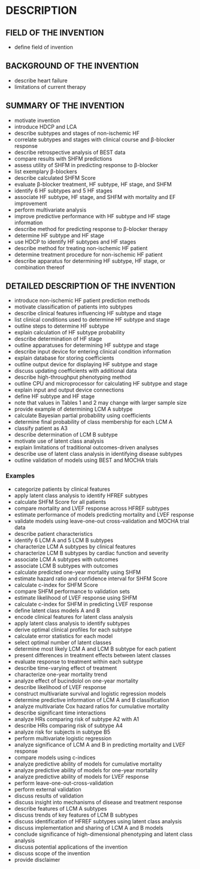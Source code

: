 # DESCRIPTION

## FIELD OF THE INVENTION

- define field of invention

## BACKGROUND OF THE INVENTION

- describe heart failure
- limitations of current therapy

## SUMMARY OF THE INVENTION

- motivate invention
- introduce HDCP and LCA
- describe subtypes and stages of non-ischemic HF
- correlate subtypes and stages with clinical course and β-blocker response
- describe retrospective analysis of BEST data
- compare results with SHFM predictions
- assess utility of SHFM in predicting response to β-blocker
- list exemplary β-blockers
- describe calculated SHFM Score
- evaluate β-blocker treatment, HF subtype, HF stage, and SHFM
- identify 6 HF subtypes and 5 HF stages
- associate HF subtype, HF stage, and SHFM with mortality and EF improvement
- perform multivariate analysis
- improve predictive performance with HF subtype and HF stage information
- describe method for predicting response to β-blocker therapy
- determine HF subtype and HF stage
- use HDCP to identify HF subtypes and HF stages
- describe method for treating non-ischemic HF patient
- determine treatment procedure for non-ischemic HF patient
- describe apparatus for determining HF subtype, HF stage, or combination thereof

## DETAILED DESCRIPTION OF THE INVENTION

- introduce non-ischemic HF patient prediction methods
- motivate classification of patients into subtypes
- describe clinical features influencing HF subtype and stage
- list clinical conditions used to determine HF subtype and stage
- outline steps to determine HF subtype
- explain calculation of HF subtype probability
- describe determination of HF stage
- outline apparatuses for determining HF subtype and stage
- describe input device for entering clinical condition information
- explain database for storing coefficients
- outline output device for displaying HF subtype and stage
- discuss updating coefficients with additional data
- describe high-throughput phenotyping method
- outline CPU and microprocessor for calculating HF subtype and stage
- explain input and output device connections
- define HF subtype and HF stage
- note that values in Tables 1 and 2 may change with larger sample size
- provide example of determining LCM A subtype
- calculate Bayesian partial probability using coefficients
- determine final probability of class membership for each LCM A
- classify patient as A3
- describe determination of LCM B subtype
- motivate use of latent class analysis
- explain limitations of traditional outcomes-driven analyses
- describe use of latent class analysis in identifying disease subtypes
- outline validation of models using BEST and MOCHA trials

### Examples

- categorize patients by clinical features
- apply latent class analysis to identify HFREF subtypes
- calculate SHFM Score for all patients
- compare mortality and LVEF response across HFREF subtypes
- estimate performance of models predicting mortality and LVEF response
- validate models using leave-one-out cross-validation and MOCHA trial data
- describe patient characteristics
- identify 6 LCM A and 5 LCM B subtypes
- characterize LCM A subtypes by clinical features
- characterize LCM B subtypes by cardiac function and severity
- associate LCM A subtypes with outcomes
- associate LCM B subtypes with outcomes
- calculate predicted one-year mortality using SHFM
- estimate hazard ratio and confidence interval for SHFM Score
- calculate c-index for SHFM Score
- compare SHFM performance to validation sets
- estimate likelihood of LVEF response using SHFM
- calculate c-index for SHFM in predicting LVEF response
- define latent class models A and B
- encode clinical features for latent class analysis
- apply latent class analysis to identify subtypes
- derive optimal clinical profiles for each subtype
- calculate error statistics for each model
- select optimal number of latent classes
- determine most likely LCM A and LCM B subtype for each patient
- present differences in treatment effects between latent classes
- evaluate response to treatment within each subtype
- describe time-varying effect of treatment
- characterize one-year mortality trend
- analyze effect of bucindolol on one-year mortality
- describe likelihood of LVEF response
- construct multivariate survival and logistic regression models
- determine predictive information of LCM A and B classification
- analyze multivariate Cox hazard ratios for cumulative mortality
- describe significant time interactions
- analyze HRs comparing risk of subtype A2 with A1
- describe HRs comparing risk of subtype A4
- analyze risk for subjects in subtype B5
- perform multivariate logistic regression
- analyze significance of LCM A and B in predicting mortality and LVEF response
- compare models using c-indices
- analyze predictive ability of models for cumulative mortality
- analyze predictive ability of models for one-year mortality
- analyze predictive ability of models for LVEF response
- perform leave-one-out-cross-validation
- perform external validation
- discuss results of validation
- discuss insight into mechanisms of disease and treatment response
- describe features of LCM A subtypes
- discuss trends of key features of LCM B subtypes
- discuss identification of HFREF subtypes using latent class analysis
- discuss implementation and sharing of LCM A and B models
- conclude significance of high-dimensional phenotyping and latent class analysis
- discuss potential applications of the invention
- discuss scope of the invention
- provide disclaimer

